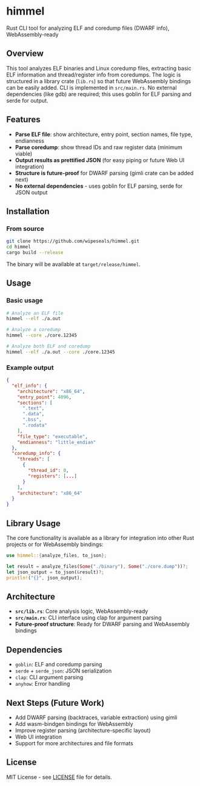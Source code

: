 # himmel

Rust CLI tool for analyzing ELF and coredump files (DWARF info), WebAssembly-ready

## Overview

This tool analyzes ELF binaries and Linux coredump files, extracting basic ELF information and thread/register info from coredumps. The logic is structured in a library crate (`lib.rs`) so that future WebAssembly bindings can be easily added. CLI is implemented in `src/main.rs`. No external dependencies (like gdb) are required; this uses goblin for ELF parsing and serde for output.

## Features

- **Parse ELF file**: show architecture, entry point, section names, file type, endianness
- **Parse coredump**: show thread IDs and raw register data (minimum viable)
- **Output results as prettified JSON** (for easy piping or future Web UI integration)
- **Structure is future-proof** for DWARF parsing (gimli crate can be added next)
- **No external dependencies** - uses goblin for ELF parsing, serde for JSON output

## Installation

### From source

```bash
git clone https://github.com/wipeseals/himmel.git
cd himmel
cargo build --release
```

The binary will be available at `target/release/himmel`.

## Usage

### Basic usage

```bash
# Analyze an ELF file
himmel --elf ./a.out

# Analyze a coredump
himmel --core ./core.12345

# Analyze both ELF and coredump
himmel --elf ./a.out --core ./core.12345
```

### Example output

```json
{
  "elf_info": {
    "architecture": "x86_64",
    "entry_point": 4096,
    "sections": [
      ".text",
      ".data",
      ".bss",
      ".rodata"
    ],
    "file_type": "executable",
    "endianness": "little_endian"
  },
  "coredump_info": {
    "threads": [
      {
        "thread_id": 0,
        "registers": [...]
      }
    ],
    "architecture": "x86_64"
  }
}
```

## Library Usage

The core functionality is available as a library for integration into other Rust projects or for WebAssembly bindings:

```rust
use himmel::{analyze_files, to_json};

let result = analyze_files(Some("./binary"), Some("./core.dump"))?;
let json_output = to_json(&result)?;
println!("{}", json_output);
```

## Architecture

- **`src/lib.rs`**: Core analysis logic, WebAssembly-ready
- **`src/main.rs`**: CLI interface using clap for argument parsing
- **Future-proof structure**: Ready for DWARF parsing and WebAssembly bindings

## Dependencies

- `goblin`: ELF and coredump parsing
- `serde` + `serde_json`: JSON serialization
- `clap`: CLI argument parsing  
- `anyhow`: Error handling

## Next Steps (Future Work)

- Add DWARF parsing (backtraces, variable extraction) using gimli
- Add wasm-bindgen bindings for WebAssembly
- Improve register parsing (architecture-specific layout)
- Web UI integration
- Support for more architectures and file formats

## License

MIT License - see [LICENSE](LICENSE) file for details.
